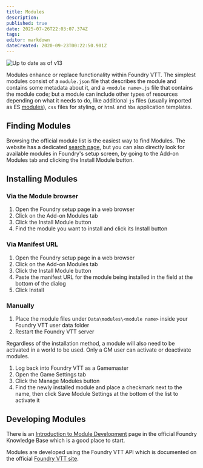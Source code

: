 ```yaml
---
title: Modules
description: 
published: true
date: 2025-07-26T22:03:07.374Z
tags: 
editor: markdown
dateCreated: 2020-09-23T00:22:50.901Z
---
```


![Up to date as of v13](https://img.shields.io/badge/FoundryVTT-v13-informational)

Modules enhance or replace functionality within Foundry VTT. The simplest modules consist of a `module.json` file that describes the module and contains some metadata about it, and a `<module name>.js` file that contains the module code; but a module can include other types of resources depending on what it needs to do, like additional `js` files (usually imported as ES [modules](https://developer.mozilla.org/en-US/docs/Web/JavaScript/Guide/Modules)), `css` files for styling, or `html` and `hbs` application templates.

## Finding Modules
Browsing the official module list is the easiest way to find Modules. The website has a dedicated [search page](https://foundryvtt.com/packages/modules), but you can also directly look for available modules in Foundry's setup screen, by going to the Add-on Modules tab and clicking the Install Module button.

## Installing Modules

### Via the Module browser
1. Open the Foundry setup page in a web browser
2. Click on the Add-on Modules tab
3. Click the Install Module button
4. Find the module you want to install and click its Install button

### Via Manifest URL
1. Open the Foundry setup page in a web browser
2. Click on the Add-on Modules tab
3. Click the Install Module button
4. Paste the manifest URL for the module being installed in the field at the bottom of the dialog
5. Click Install 

### Manually
1. Place the module files under `Data\modules\<module name>` inside your Foundry VTT user data folder
2. Restart the Foundry VTT server

Regardless of the installation method, a module will also need to be activated in a world to be used. Only a GM user can activate or deactivate modules.
1. Log back into Foundry VTT as a Gamemaster
2. Open the Game Settings tab
3. Click the Manage Modules button
4. Find the newly installed module and place a checkmark next to the name, then click Save Module Settings at the bottom of the list to activate it


## Developing Modules
There is an [Introduction to Module Development](https://foundryvtt.com/article/module-development/) page in the official Foundry Knowledge Base which is a good place to start.

Modules are developed using the Foundry VTT API which is documented on the official [Foundry VTT site](https://foundryvtt.com/api/).

